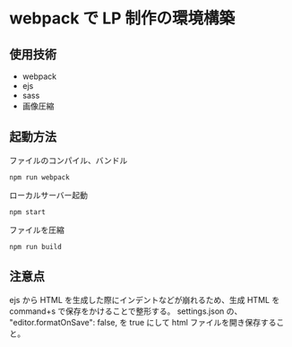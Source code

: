 # webpack で LP 制作の環境構築

## 使用技術

- webpack
- ejs
- sass
- 画像圧縮

## 起動方法

ファイルのコンパイル、バンドル

```
npm run webpack
```

ローカルサーバー起動

```
npm start
```

ファイルを圧縮

```
npm run build
```

## 注意点

ejs から HTML を生成した際にインデントなどが崩れるため、生成 HTML を command+s で保存をかけることで整形する。
settings.json の、
"editor.formatOnSave": false,
を true にして html ファイルを開き保存すること。

